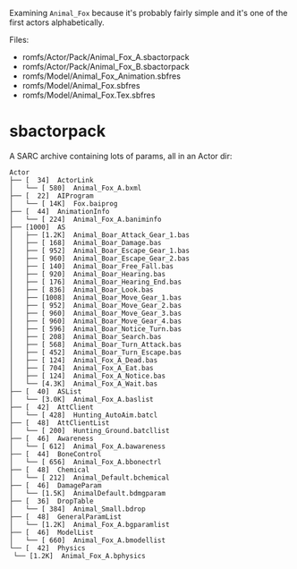 Examining `Animal_Fox` because it's probably fairly simple and it's one of the first actors alphabetically.

Files:
 - romfs/Actor/Pack/Animal_Fox_A.sbactorpack
 - romfs/Actor/Pack/Animal_Fox_B.sbactorpack
 - romfs/Model/Animal_Fox_Animation.sbfres
 - romfs/Model/Animal_Fox.sbfres
 - romfs/Model/Animal_Fox.Tex.sbfres

# sbactorpack

A SARC archive containing lots of params, all in an Actor dir:
```
Actor
├── [  34]  ActorLink
│   └── [ 580]  Animal_Fox_A.bxml
├── [  22]  AIProgram
│   └── [ 14K]  Fox.baiprog
├── [  44]  AnimationInfo
│   └── [ 224]  Animal_Fox_A.baniminfo
├── [1000]  AS
│   ├── [1.2K]  Animal_Boar_Attack_Gear_1.bas
│   ├── [ 168]  Animal_Boar_Damage.bas
│   ├── [ 952]  Animal_Boar_Escape_Gear_1.bas
│   ├── [ 960]  Animal_Boar_Escape_Gear_2.bas
│   ├── [ 140]  Animal_Boar_Free_Fall.bas
│   ├── [ 920]  Animal_Boar_Hearing.bas
│   ├── [ 176]  Animal_Boar_Hearing_End.bas
│   ├── [ 836]  Animal_Boar_Look.bas
│   ├── [1008]  Animal_Boar_Move_Gear_1.bas
│   ├── [ 952]  Animal_Boar_Move_Gear_2.bas
│   ├── [ 960]  Animal_Boar_Move_Gear_3.bas
│   ├── [ 960]  Animal_Boar_Move_Gear_4.bas
│   ├── [ 596]  Animal_Boar_Notice_Turn.bas
│   ├── [ 208]  Animal_Boar_Search.bas
│   ├── [ 568]  Animal_Boar_Turn_Attack.bas
│   ├── [ 452]  Animal_Boar_Turn_Escape.bas
│   ├── [ 124]  Animal_Fox_A_Dead.bas
│   ├── [ 704]  Animal_Fox_A_Eat.bas
│   ├── [ 124]  Animal_Fox_A_Notice.bas
│   └── [4.3K]  Animal_Fox_A_Wait.bas
├── [  40]  ASList
│   └── [3.0K]  Animal_Fox_A.baslist
├── [  42]  AttClient
│   └── [ 428]  Hunting_AutoAim.batcl
├── [  48]  AttClientList
│   └── [ 200]  Hunting_Ground.batcllist
├── [  46]  Awareness
│   └── [ 612]  Animal_Fox_A.bawareness
├── [  44]  BoneControl
│   └── [ 656]  Animal_Fox_A.bbonectrl
├── [  48]  Chemical
│   └── [ 212]  Animal_Default.bchemical
├── [  46]  DamageParam
│   └── [1.5K]  AnimalDefault.bdmgparam
├── [  36]  DropTable
│   └── [ 384]  Animal_Small.bdrop
├── [  48]  GeneralParamList
│   └── [1.2K]  Animal_Fox_A.bgparamlist
├── [  46]  ModelList
│   └── [ 660]  Animal_Fox_A.bmodellist
└── [  42]  Physics
 └── [1.2K]  Animal_Fox_A.bphysics
```
